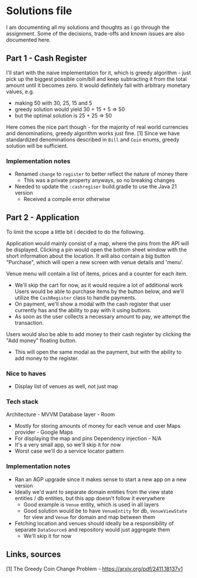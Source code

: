 # Solutions file

I am documenting all my solutions and thoughts as i go through the assignment.
Some of the decisions, trade-offs and known issues are also documented here.

## Part 1 - Cash Register

I'll start with the naive implementation for it, which is greedy algorithm - just pick up the biggest possible coin/bill and keep subtracting it from the total amount until it becomes zero.
It would definitely fail with arbitrary monetary values, e.g. 
* making 50 with 30, 25, 15 and 5 
* greedy solution would yield 30 + 15 + 5 => 50
* but the optimal solution is 25 + 25 => 50

Here comes the nice part though - for the majority of real world currencies and denominations, greedy algorithm works just fine. [1]
Since we have standardized denominations described in `Bill` and `Coin` enums, greedy solution will be sufficient.  

### Implementation notes

* Renamed `change` to `register` to better reflect the nature of money there
  * This was a private property anyways, so no breaking changes
* Needed to update the `:cashregiser` build.gradle to use the Java 21 version
  * Received a compile error otherwise

## Part 2 - Application 

To limit the scope a little bit i decided to do the following.

Application would mainly consist of a map, where the pins from the API will be displayed. 
Clicking a pin would open the bottom sheet window with the short information about the location.
It will also contain a big button "Purchase", which will open a new screen with venue details and 'menu'.

Venue menu will contain a list of items, prices and a counter for each item.
  * We'll skip the cart for now, as it would require a lot of additional work
Users would be able to purchase items by the button below, and we'll utilize the `CashRegister` class to handle payments.
  * On payment, we'll show a modal with the cash register that user currently has and the ability to pay with it using buttons. 
  * As soon as the user collects a necessary amount to pay, we attempt the transaction. 

Users would also be able to add money to their cash register by clicking the "Add money" floating button. 
  * This will open the same modal as the payment, but with the ability to add money to the register.

### Nice to haves

* Display list of venues as well, not just map

### Tech stack
Architecture - MVVM
Database layer - Room
  * Mostly for storing amounts of money for each venue and user
Maps provider - Google Maps
  * For displaying the map and pins
Dependency injection - N/A
  * It's a very small app, so we'll skip it for now
  * Worst case we'll do a service locator pattern

### Implementation notes

* Ran an AGP upgrade since it makes sense to start a new app on a new version
* Ideally we'd want to separate domain entities from the view state entities / db entities, but this app doesn't follow it everywhere
  * Good example is `Venue` entity, which is used in all layers
  * Good solution would be to have `VenueEntity` for db, `VenueViewState` for view and `Venue` for domain and map between them
* Fetching location and venues should ideally be a responsibility of separate `DataSource`s and repository would just aggregate them
  * We'll skip it for now

## Links, sources
[1] The Greedy Coin Change Problem - https://arxiv.org/pdf/2411.18137v1